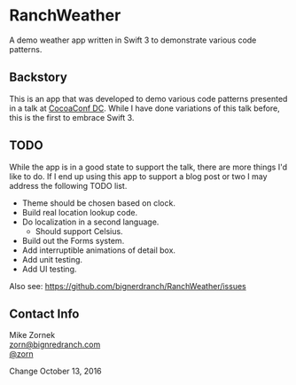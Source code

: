 # RanchWeather

A demo weather app written in Swift 3 to demonstrate various code patterns.

## Backstory

This is an app that was developed to demo various code patterns presented in a talk at [CocoaConf DC](http://cocoaconf.com/dc-2016/home). While I have done variations of this talk before, this is the first to embrace Swift 3.

## TODO

While the app is in a good state to support the talk, there are more things I'd like to do. If I end up using this app to support a blog post or two I may address the following TODO list.

* Theme should be chosen based on clock.
* Build real location lookup code.
* Do localization in a second language.
    * Should support Celsius.
* Build out the Forms system.
* Add interruptible animations of detail box.
* Add unit testing.
* Add UI testing.

Also see: <https://github.com/bignerdranch/RanchWeather/issues>

## Contact Info

Mike Zornek  
<zorn@bignredranch.com>  
[@zorn](http://twitter.com/zorn)

Change October 13, 2016
